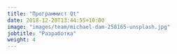 ```yaml
---
title: "Программист Qt"
date: 2018-12-20T13:44:55+10:00
image: "images/team/michael-dam-258165-unsplash.jpg"
jobtitle: "Разработка"
weight: 4
---
```


